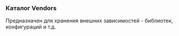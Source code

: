 ### Каталог Vendors

Предназначен для хранения внешних зависимостей - библиотек, конфигураций и т.д.